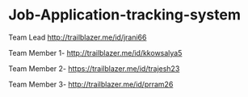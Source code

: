 # Job-Application-tracking-system

Team Lead http://trailblazer.me/id/jrani66

Team Member 1- http://trailblazer.me/id/kkowsalya5

Team Member 2- https://trailblazer.me/id/trajesh23

Team Member 3- http://trailblazer.me/id/prram26
